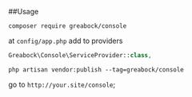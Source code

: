 ##Usage

```
composer require greabock/console
```

at `config/app.php` add to providers
 
```php
Greabock\Console\ServiceProvider::class,
```

```
php artisan vendor:publish --tag=greabock/console
```

go to `http://your.site/console`;

